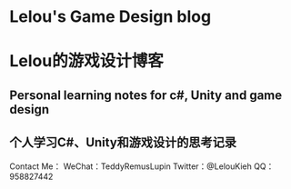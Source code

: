 # Lelou's Game Design blog 
# Lelou的游戏设计博客
## Personal learning notes for c#, Unity and game design 
## 个人学习C#、Unity和游戏设计的思考记录
Contact Me：
WeChat：TeddyRemusLupin
Twitter：@LelouKieh
QQ：958827442
